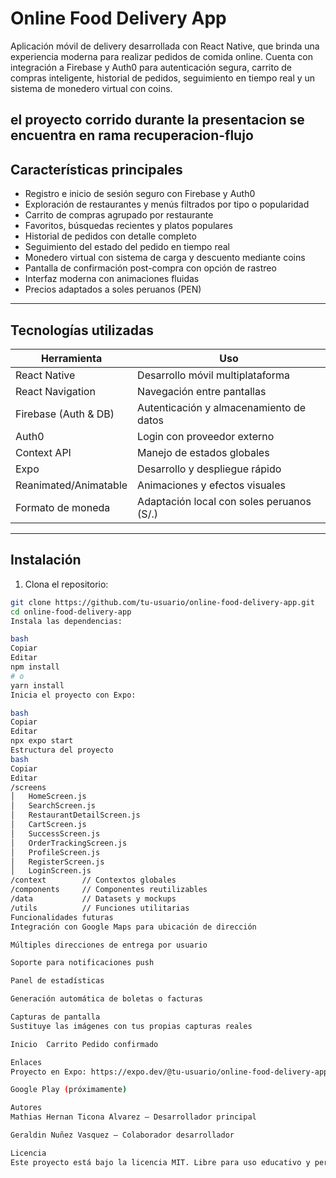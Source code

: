 # Online Food Delivery App

Aplicación móvil de delivery desarrollada con React Native, que brinda una experiencia moderna para realizar pedidos de comida online. Cuenta con integración a Firebase y Auth0 para autenticación segura, carrito de compras inteligente, historial de pedidos, seguimiento en tiempo real y un sistema de monedero virtual con coins.

el proyecto corrido durante la presentacion se encuentra en rama recuperacion-flujo
---

## Características principales

- Registro e inicio de sesión seguro con Firebase y Auth0
- Exploración de restaurantes y menús filtrados por tipo o popularidad
- Carrito de compras agrupado por restaurante
- Favoritos, búsquedas recientes y platos populares
- Historial de pedidos con detalle completo
- Seguimiento del estado del pedido en tiempo real
- Monedero virtual con sistema de carga y descuento mediante coins
- Pantalla de confirmación post-compra con opción de rastreo
- Interfaz moderna con animaciones fluidas
- Precios adaptados a soles peruanos (PEN)

---

## Tecnologías utilizadas

| Herramienta           | Uso                                        |
|-----------------------|--------------------------------------------|
| React Native          | Desarrollo móvil multiplataforma           |
| React Navigation      | Navegación entre pantallas                 |
| Firebase (Auth & DB)  | Autenticación y almacenamiento de datos    |
| Auth0                 | Login con proveedor externo                |
| Context API           | Manejo de estados globales                 |
| Expo                  | Desarrollo y despliegue rápido             |
| Reanimated/Animatable | Animaciones y efectos visuales             |
| Formato de moneda     | Adaptación local con soles peruanos (S/.)  |

---

## Instalación

1. Clona el repositorio:
```bash
git clone https://github.com/tu-usuario/online-food-delivery-app.git
cd online-food-delivery-app
Instala las dependencias:

bash
Copiar
Editar
npm install
# o
yarn install
Inicia el proyecto con Expo:

bash
Copiar
Editar
npx expo start
Estructura del proyecto
bash
Copiar
Editar
/screens
│   HomeScreen.js
│   SearchScreen.js
│   RestaurantDetailScreen.js
│   CartScreen.js
│   SuccessScreen.js
│   OrderTrackingScreen.js
│   ProfileScreen.js
│   RegisterScreen.js
│   LoginScreen.js
/context        // Contextos globales
/components     // Componentes reutilizables
/data           // Datasets y mockups
/utils          // Funciones utilitarias
Funcionalidades futuras
Integración con Google Maps para ubicación de dirección

Múltiples direcciones de entrega por usuario

Soporte para notificaciones push

Panel de estadísticas

Generación automática de boletas o facturas

Capturas de pantalla
Sustituye las imágenes con tus propias capturas reales

Inicio	Carrito	Pedido confirmado

Enlaces
Proyecto en Expo: https://expo.dev/@tu-usuario/online-food-delivery-app

Google Play (próximamente)

Autores
Mathias Hernan Ticona Alvarez — Desarrollador principal

Geraldin Nuñez Vasquez — Colaborador desarrollador

Licencia
Este proyecto está bajo la licencia MIT. Libre para uso educativo y personal.

